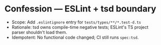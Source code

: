 # Confession — ESLint + tsd boundary
- Scope: Add `.eslintignore` entry for `tests/types/**/*.test-d.ts`
- Rationale: tsd owns compile-time negative tests; ESLint's TS project parser shouldn't load them.
- Idempotent: No functional code changed; CI still runs `spec:tsd`.
